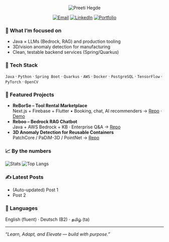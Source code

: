 <p align="center">
  <img src="assests/readme_banner" alt="Preeti Hegde">
</p>


<p align="center">
  <a href="mailto:you@example.com"><img alt="Email" src="https://img.shields.io/badge/Email-you@example.com-informational?style=flat"></a>
  <a href="https://www.linkedin.com/in/yourhandle/"><img alt="LinkedIn" src="https://img.shields.io/badge/LinkedIn-Connect-blue?style=flat"></a>
  <a href="https://your-portfolio.site"><img alt="Portfolio" src="https://img.shields.io/badge/Portfolio-Visit-success?style=flat"></a>
</p>

### 🚀 What I’m focused on
- Java × LLMs (Bedrock, RAG) and production tooling  
- 3D/vision anomaly detection for manufacturing  
- Clean, testable backend services (Spring/Quarkus)

### 🔧 Tech Stack
`Java` · `Python` · `Spring Boot` · `Quarkus` · `AWS` · `Docker` · `PostgreSQL` · `TensorFlow` · `PyTorch` · `OpenCV`

### 🧩 Featured Projects
- **ReBorSe – Tool Rental Marketplace**  
  Next.js + Firebase + Flutter • Booking, chat, AI recommenders → [Repo](https://github.com/YOUR/reborse) · [Demo](https://demo.link)
- **Reboo – Bedrock RAG Chatbot**  
  Java + AWS Bedrock + KB · Enterprise Q&A → [Repo](https://github.com/YOUR/reboo)
- **3D Anomaly Detection for Reusable Containers**  
  PatchCore / PaDiM-3D / PointNet → [Repo](https://github.com/YOUR/3d-ad)

### 📈 By the numbers
![Stats](https://github-readme-stats.vercel.app/api?username=YOURUSERNAME&show_icons=true&hide_title=true)
![Top Langs](https://github-readme-stats.vercel.app/api/top-langs/?username=YOURUSERNAME&layout=compact)

### ✍️ Latest Posts
<!-- BLOG-POST-LIST:START -->
- (Auto-updated) Post 1
- Post 2
<!-- BLOG-POST-LIST:END -->

### 💬 Languages
English (fluent) · Deutsch (B2) · தமிழ் (ta)

---
*“Learn, Adapt, and Elevate — build with purpose.”*

<!--
**preetihegde/preetihegde** is a ✨ _special_ ✨ repository because its `README.md` (this file) appears on your GitHub profile.

Here are some ideas to get you started:

- 🔭 I’m currently working on ...
- 🌱 I’m currently learning ...
- 👯 I’m looking to collaborate on ...
- 🤔 I’m looking for help with ...
- 💬 Ask me about ...
- 📫 How to reach me: ...
- 😄 Pronouns: ...
- ⚡ Fun fact: ...
-->
